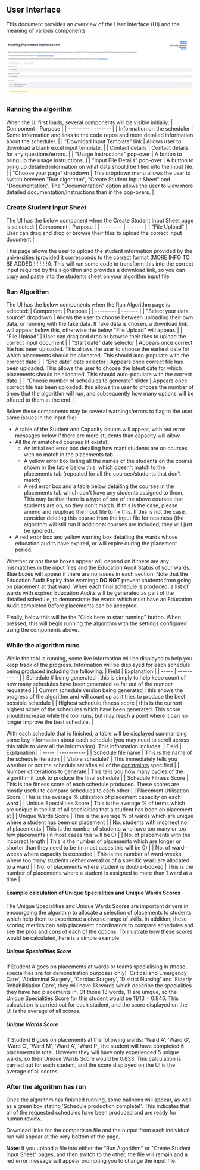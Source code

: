 ## User Interface
This document provides an overview of the User Interface (UI) and the meaning of various components

![UIOverview](ui_overview.png)
### Running the algorithm
When the UI first loads, several components will be visible initially:
| Component | Purpose |
| --------- | ------- |
| Information on the scheduler | Some information and links to the code repos and more detailed information about the scheduler. |
| "Download Input Template" link | Allows user to download a blank excel input template. |
| Contact details | Contact details for any questions/errors. |
| "Usage Instructions" pop-over | A button to bring up the usage instructions. |
| "Input File Details" pop-over | A button to bring up detailed information on what data should be filled into the input file. |
| "Choose your page" dropdown | This dropdown menu allows the user to switch between "Run algorithm", "Create Student Input Sheet" and "Documentation". The "Documentation" option allows the user to view more detailed documentation/instructions than in the pop-overs. |

### Create Student Input Sheet
The UI has the below component when the Create Student Input Sheet page is selected:
| Component | Purpose |
| --------- | ------- |
| "File Upload" | User can drag and drop or browse their files to upload the correct input document |

This page allows the user to upload the student information provided by the universities (provided it corresponds to the correct format (MORE INFO TO BE ADDED!!!!!!!!!!)).  This will run some code to transform this into the correct input required by the algorithm and provides a download link, so you can copy and paste into the students sheet on your algorithm input file.

### Run Algorithm
The UI has the below components when the Run Algorithm page is selected:
| Component | Purpose |
| --------- | ------- |
| "Select your data source" dropdown | Allows the user to choose between uploading their own data, or running with the fake data.  If fake data is chosen, a download link will appear below this, otherwise the below "File Upload" will appear. |
| "File Upload" | User can drag and drop or browse their files to upload the correct input document |
| "Start date" date selector | Appears once correct file has been uploaded. This allows the user to choose the earliest date for which placements should be allocated. This should auto-populate with the correct date. |
| "End date" date selector | Appears once correct file has been uploaded. This allows the user to choose the latest date for which placements should be allocated. This should auto-populate with the correct date.  |
| "Choose number of schedules to generate" slider | Appears once correct file has been uploaded. this allows the user to choose the number of times that the algorithm will run, and subsequently how many options will be offered to them at the end. |

Below these components may be several warnings/errors to flag to the user some issues in the input file:
- A table of the Student and Capacity counts will appear, with red error messages below if there are more students than capacity will allow.
- All the mismatched courses (if exists):
    - An initial red error box detailing how mant students are on courses with no match in the placements tab
    - A yellow error box listing all the names of the students on the course shown in the table below this, which doesn't match to the placements tab (repeated for all the courses/students that don't match)
    - A red error box and a table below detailing the courses in the placements tab which don't have any students assigned to them.  This may be that there is a typo of one of the above courses that students are on, so they don't match.  If this is the case, please amend and reupload the input file to fix this.  If this is not the case, consider deleting this course from the input file for neatness (the algorithm will still run if additional courses are included, they will just be ignored).
- A red error box and yellow warning box detailing the wards whose education audits have expired, or will expire during the placement period. 

Whether or not these boxes appear will depend on if there are any mismatches in the input files and the Education Audit Status of your wards. Blue boxes will appear if there are no issues in each section. Note that the Education Audit Expiry date warnings **DO NOT** prevent students from going on placement at that ward. When each final schedule is produced, a list of wards with expired Education Audits will be generated as part of the detailed schedule, to demonstrate the wards which must have an Education Audit completed before placements can be accepted.

Finally, below this will be the "Click here to start running" button. When pressed, this will begin running the algorithm with the settings configured using the components above.

### While the algorithm runs
While the tool is running, some live information will be displayed to help you keep track of the progress. Information will be displayed for each schedule being produced including the following:
| Field | Explanation |
| ----- | ----------- |
| Schedule # being generated | this is simply to help keep count of how many schedules have been generated so far out of the number requested |
| Current schedule version being generated | this shows the progress of the algorithm and will count up as it tries to produce the best possible schedule |
| Highest schedule fitness score | this is the current highest score of the schedules which have been generated. This score should increase while the tool runs, but may reach a point where it can no longer improve the best schedule. |

With each schedule that is finished, a table will be displayed summarising some key information about each schedule (you may need to scroll across this table to view all the information). This information includes:
| Field | Explanation |
| ----- | ----------- |
| Schedule file name | This is the name of the schedule iteration |
| Viable schedule? | This immediately tells you whether or not the schedule satisfies all of the [constraints](constraints.md) specified |
| Number of iterations to generate | This tells you how many cycles of the algorithm it took to produce the final schedule |
| Schedule Fitness Score | This is the fitness score of each schedule produced. These scores are mostly useful to compare schedules to each other |
| Placement Utilisation Score | This is the average % utilisation of placement capacity on each ward |
| Unique Specialities Score | This is the average % of terms which are unique in the list of all specialities that a student has been on placement at |
| Unique Wards Score | This is the average % of wards which are unique where a student has been on placement |
| No. students with incorrect no. of placements | This is the number of students who have too many or too few placements (in most cases this will be 0) |
| No. of placements with the incorrect length  | This is the number of placements which are longer or shorter than they need to be (in most cases this will be 0) |
| No. of ward-weeks where capacity is exceeded | This is the number of ward-weeks where too many students (either overall or of a specific year) are allocated to a ward |
| No. of placements where student is double-booked | This is the number of placements where a student is assigned to more than 1 ward at a time |

#### Example calculation of Unique Specialities and Unique Wards Scores
The Unique Specialities and Unique Wards Scores are important drivers in encourgaing the algorithm to allocate a selection of placements to students which help them to experience a diverse range of skills. In addition, these scoring metrics can help placement coordinators to compare schedules and see the pros and cons of each of the options.
To illustrate how these scores would be calculated, here is a simple example

##### Unique Specialities Score
If Student A goes on placements at wards or teams specialising in (these specialities are for demonstration purposes only) 'Critical and Emergency Care', 'Abdominal Surgery', 'Cardiac Surgery', 'District Nursing' and 'Elderly Rehabilitiation Care', they will have 13 words which describe the specialities they have had placements in. Of those 13 words, 11 are unique, so the Unique Specialities Score for this student would be 11/13 = 0.846. This calculation is carried out for each student, and the score displayed on the UI is the average of all scores.

##### Unique Wards Score
If Student B goes on placements at the following wards: 'Ward A', 'Ward G', 'Ward C', 'Ward M', 'Ward A', 'Ward P', the student will have completed 6 placements in total. However they will have only experienced 5 unique wards, so their Unique Wards Score would be 0.833. This calculation is carried out for each student, and the score displayed on the UI is the average of all scores.

### After the algorithm has run
Once the algorithm has finished running, some balloons will appear, as well as a green box stating 'Schedule production complete!'. This indicates that all of the requested schedules have been produced and are ready for human review.

Download links for the comparison file and the output from each individual run will appear at the very bottom of the page.

**Note**: If you upload a file into either the "Run Algorithm" or "Create Student Input Sheet" pages, and then switch to the other, the file will remain and a red error message will appear prompting you to change the input file.
